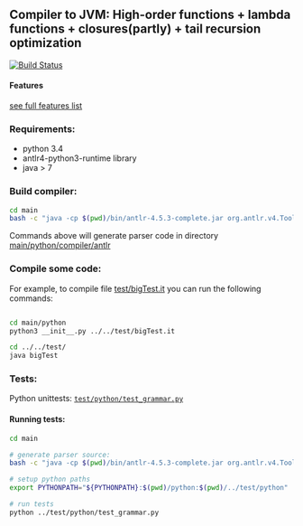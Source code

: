 ## Compiler to JVM: High-order functions + lambda functions + closures(partly) + tail recursion optimization
[![Build Status](https://travis-ci.org/itanf-ifmo/course-5-term-10-03-compilers.svg?branch=master)](https://travis-ci.org/itanf-ifmo/course-5-term-10-03-compilers)

#### Features
[see full features list](features.md)

### Requirements:
 * python 3.4
 * antlr4-python3-runtime library
 * java > 7

### Build compiler:
```bash
cd main
bash -c "java -cp $(pwd)/bin/antlr-4.5.3-complete.jar org.antlr.v4.Tool ./antlr/Compiler.g4 -o ./python/compiler"
```
Commands above will generate parser code in directory [main/python/compiler/antlr](main/python/compiler/antlr)


### Compile some code:
For example, to compile file [test/bigTest.it](test/bigTest.it) you can run the following commands:
```bash

cd main/python
python3 __init__.py ../../test/bigTest.it

cd ../../test/
java bigTest
```

### Tests:
Python unittests: [`test/python/test_grammar.py`](test/python/test_grammar.py)

#### Running tests:
```bash
cd main

# generate parser source:
bash -c "java -cp $(pwd)/bin/antlr-4.5.3-complete.jar org.antlr.v4.Tool ./antlr/Compiler.g4 -o ./python/compiler"

# setup python paths
export PYTHONPATH="${PYTHONPATH}:$(pwd)/python:$(pwd)/../test/python"

# run tests
python ../test/python/test_grammar.py
```
